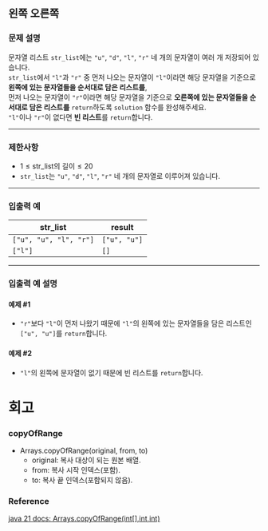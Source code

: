 ## 왼쪽 오른쪽

### 문제 설명
문자열 리스트 `str_list`에는 `"u"`, `"d"`, `"l"`, `"r"` 네 개의 문자열이 여러 개 저장되어 있습니다.  
`str_list`에서 `"l"`과 `"r"` 중 먼저 나오는 문자열이 `"l"`이라면 해당 문자열을 기준으로 **왼쪽에 있는 문자열들을 순서대로 담은 리스트를**,  
먼저 나오는 문자열이 `"r"`이라면 해당 문자열을 기준으로 **오른쪽에 있는 문자열들을 순서대로 담은 리스트를** `return`하도록 `solution` 함수를 완성해주세요.  
`"l"`이나 `"r"`이 없다면 **빈 리스트**를 `return`합니다.

---

### 제한사항
- $1 \leq \text{str_list의 길이} \leq 20$
- `str_list`는 `"u"`, `"d"`, `"l"`, `"r"` 네 개의 문자열로 이루어져 있습니다.

---

### 입출력 예

| str_list               | result       |
|------------------------|--------------|
| `["u", "u", "l", "r"]` | `["u", "u"]` |
| `["l"]`                | `[]`         |

---

### 입출력 예 설명

#### 예제 #1
- `"r"`보다 `"l"`이 먼저 나왔기 때문에 `"l"`의 왼쪽에 있는 문자열들을 담은 리스트인 `["u", "u"]`를 `return`합니다.

#### 예제 #2
- `"l"`의 왼쪽에 문자열이 없기 때문에 빈 리스트를 `return`합니다.
# 회고
### copyOfRange
- Arrays.copyOfRange(original, from, to)
  - original: 복사 대상이 되는 원본 배열.
  - from: 복사 시작 인덱스(포함).
  - to: 복사 끝 인덱스(포함되지 않음).
### Reference
[java 21 docs: Arrays.copyOfRange(int[],int,int)](https://docs.oracle.com/en/java/javase/21/docs/api/java.base/java/util/Arrays.html#copyOfRange(int[],int,int))